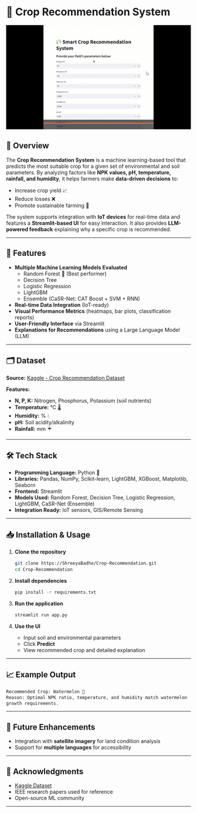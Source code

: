 # 🌾 Crop Recommendation System

![Project Demo](demo_crop.gif)

## 📌 Overview
The **Crop Recommendation System** is a machine learning-based tool that predicts the most suitable crop for a given set of environmental and soil parameters. By analyzing factors like **NPK values, pH, temperature, rainfall, and humidity**, it helps farmers make **data-driven decisions** to:
- Increase crop yield 📈
- Reduce losses ❌
- Promote sustainable farming 🌱

The system supports integration with **IoT devices** for real-time data and features a **Streamlit-based UI** for easy interaction. It also provides **LLM-powered feedback** explaining why a specific crop is recommended.

---

## 🚀 Features
- **Multiple Machine Learning Models Evaluated**
  - Random Forest 🌟 (Best performer)
  - Decision Tree
  - Logistic Regression
  - LightGBM
  - Ensemble (CaSR-Net: CAT Boost + SVM + RNN)
- **Real-time Data Integration** (IoT-ready)
- **Visual Performance Metrics** (heatmaps, bar plots, classification reports)
- **User-Friendly Interface** via Streamlit
- **Explanations for Recommendations** using a Large Language Model (LLM)

---

## 🗂 Dataset
**Source:** [Kaggle - Crop Recommendation Dataset](https://www.kaggle.com/datasets/atharvaingle/crop-recommendation-dataset)  

**Features:**
- **N, P, K:** Nitrogen, Phosphorus, Potassium (soil nutrients)
- **Temperature:** °C 🌡
- **Humidity:** % 💧
- **pH:** Soil acidity/alkalinity
- **Rainfall:** mm ☔

---

## 🛠 Tech Stack
- **Programming Language:** Python 🐍
- **Libraries:** Pandas, NumPy, Scikit-learn, LightGBM, XGBoost, Matplotlib, Seaborn
- **Frontend:** Streamlit
- **Models Used:** Random Forest, Decision Tree, Logistic Regression, LightGBM, CaSR-Net (Ensemble)
- **Integration Ready:** IoT sensors, GIS/Remote Sensing

---

## 📥 Installation & Usage
1. **Clone the repository**
   ```bash
   git clone https://ShreeyaBadhe/Crop-Recommendation.git
   cd Crop-Recommendation


2. **Install dependencies**

   ```bash
   pip install -r requirements.txt
   ```

3. **Run the application**

   ```bash
   streamlit run app.py
   ```

4. **Use the UI**

   * Input soil and environmental parameters
   * Click **Predict**
   * View recommended crop and detailed explanation

---

## 📈 Example Output

```text
Recommended Crop: Watermelon 🍉
Reason: Optimal NPK ratio, temperature, and humidity match watermelon growth requirements.
```

---

## 📌 Future Enhancements

* Integration with **satellite imagery** for land condition analysis
* Support for **multiple languages** for accessibility

---

## 🙌 Acknowledgments

* [Kaggle Dataset](https://www.kaggle.com/datasets/atharvaingle/crop-recommendation-dataset)
* IEEE research papers used for reference
* Open-source ML community

---
